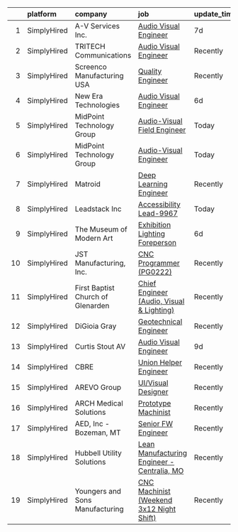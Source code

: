 

|    | platform    | company                           | job                                                                                                                                                     | update_time   | location        |
|---:|:------------|:----------------------------------|:--------------------------------------------------------------------------------------------------------------------------------------------------------|:--------------|:----------------|
|  1 | SimplyHired | A-V Services Inc.                 | [Audio Visual Engineer](https://www.simplyhired.com/job/jdOPo6gYYaY1MY00FMzawdR2WWEN-m_Hcg_H3JT0LRrpdEr5cm8B2A?q=visual+engineer)                       | 7d            | New York, NY    |
|  2 | SimplyHired | TRITECH Communications            | [Audio Visual Engineer](https://www.simplyhired.com/job/QfnjYaRhc8GAh7SGLWEq5LRElsbbLwAlG9AEl_jduahDd4Y-DWoajQ?q=visual+engineer)                       | Recently      | New York, NY    |
|  3 | SimplyHired | Screenco Manufacturing USA        | [Quality Engineer](https://www.simplyhired.com/job/mUoPKcPWvS2jL6LJ7P6gDe2Kk6gW2G3hhdsmCU5OozCYy-b5K_IwXQ?q=visual+engineer)                            | Recently      | Sheboygan, WI   |
|  4 | SimplyHired | New Era Technologies              | [Audio Visual Engineer](https://www.simplyhired.com/job/QLAFuARUYB0Aps91ddR27zrYionSxl_UV9WQA1fIWrhfx-8g9aGkSQ?q=visual+engineer)                       | 6d            | New York, NY    |
|  5 | SimplyHired | MidPoint Technology Group         | [Audio-Visual Field Engineer](https://www.simplyhired.com/job/8hrkeoFPFXdnQI75beo97es7wF2oYaHBBvOMbeJ4GHxfmN8Nw4no9g?q=visual+engineer)                 | Today         | Hanover, MD     |
|  6 | SimplyHired | MidPoint Technology Group         | [Audio-Visual Engineer](https://www.simplyhired.com/job/cFS9oGbcEfk7FbHEv7q7t9f5uEWsiLAIOA6NEyNsOkk2SiETYYO-WA?q=visual+engineer)                       | Today         | Hanover, MD     |
|  7 | SimplyHired | Matroid                           | [Deep Learning Engineer](https://www.simplyhired.com/job/L50cw1OxPEupvuLzaVqtTZm9fL64v3RwzeQJxVvKMG5jtWfaN4WaWQ?q=visual+engineer)                      | Recently      | Palo Alto, CA   |
|  8 | SimplyHired | Leadstack Inc                     | [Accessibility Lead-9967](https://www.simplyhired.com/job/-LStgZLdZNYw73Or0IHX2BUDYU5iW6tLyZ3682Sc5I7eSXDtJTzy7w?q=visual+engineer)                     | Today         | Remote          |
|  9 | SimplyHired | The Museum of Modern Art          | [Exhibition Lighting Foreperson](https://www.simplyhired.com/job/aZL2D-mhvUejdGB0WoueYig11U05QQhmP4X2uUjmGW2wNeDchwMWrA?q=visual+engineer)              | 6d            | New York, NY    |
| 10 | SimplyHired | JST Manufacturing, Inc.           | [CNC Programmer (PG0222)](https://www.simplyhired.com/job/Z_7E3qtYe9vDTiiy3r98q8KZtJdEiwZVPPbRn-HrV1f2FCitKshIXg?q=visual+engineer)                     | Recently      | Meridian, ID    |
| 11 | SimplyHired | First Baptist Church of Glenarden | [Chief Engineer (Audio, Visual & Lighting)](https://www.simplyhired.com/job/uNs7mgM183vKQqDtD1y2PnpPjf3ics5nvEetX8td-vyhV7i-cPSXTg?q=visual+engineer)   | Recently      | Landover, MD    |
| 12 | SimplyHired | DiGioia Gray                      | [Geotechnical Engineer](https://www.simplyhired.com/job/0ULkxwt6RlJIgUkOm0erK33Df9ZYCMYjgFPK0V5jBjivjum255AonQ?q=visual+engineer)                       | Recently      | Gilbert, AZ     |
| 13 | SimplyHired | Curtis Stout AV                   | [Audio Visual Engineer](https://www.simplyhired.com/job/SqA_q0_jQS_LQ6uwGOW-FsDyHEYiGUxKLQkROG3FgtsSK3pjKrNGrA?q=visual+engineer)                       | 9d            | Little Rock, AR |
| 14 | SimplyHired | CBRE                              | [Union Helper Engineer](https://www.simplyhired.com/job/g8MKiootFogxTLQZ4LIG-DN8GzizLAl9xvsCMHX-o-DHT_ZHgiQZYg?q=visual+engineer)                       | Recently      | New York, NY    |
| 15 | SimplyHired | AREVO Group                       | [UI/Visual Designer](https://www.simplyhired.com/job/qrm7lu0OeOtigHUZG8eRnpMQShi763qtXMlsN8j_zyfqy4XSh3muUw?q=visual+engineer)                          | Recently      | Remote          |
| 16 | SimplyHired | ARCH Medical Solutions            | [Prototype Machinist](https://www.simplyhired.com/job/3qjhPgNEYM3V1YFGt3BClhfZUEz6HA38LDIzjhiQ-NAw5rngCvoBfw?q=visual+engineer)                         | Recently      | Seabrook, NH    |
| 17 | SimplyHired | AED, Inc - Bozeman, MT            | [Senior FW Engineer](https://www.simplyhired.com/job/zINmUZXgScoXXgS_gyiF3t60esMGL8VWIM8nJ8Kv2CvxPHXAK-fHew?q=visual+engineer)                          | Recently      | Bozeman, MT     |
| 18 | SimplyHired | Hubbell Utility Solutions         | [Lean Manufacturing Engineer - Centralia, MO](https://www.simplyhired.com/job/tb9NSGxeKXgHVTYNOyE1ukGsdo_4_gnVEweV8R0hqHPXfsMQ68UHEQ?q=visual+engineer) | Recently      | Centralia, MO   |
| 19 | SimplyHired | Youngers and Sons Manufacturing   | [CNC Machinist (Weekend 3x12 Night Shift)](https://www.simplyhired.com/job/nMPh3IaYQgcT9pEiG8n9v1oLaeqGX-2wTRHUycZcQ0isoUDgxNSJcQ?q=visual+engineer)    | Recently      | Wichita, KS     |